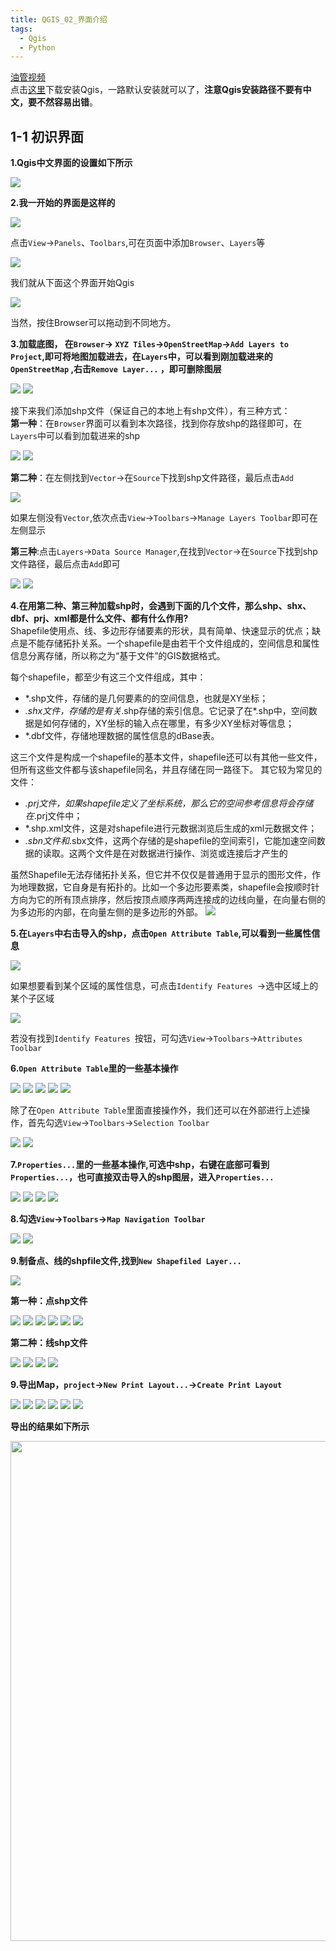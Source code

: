 ```yaml
---
title: QGIS_02_界面介绍
tags:
  - Qgis
  - Python
---
```


[油管视频](https://www.youtube.com/watch?v=Eg4_duqH5Q4 )   
点击[这里](https://qgis.org/en/site/forusers/download.html)下载安装Qgis，一路默认安装就可以了，**注意Qgis安装路径不要有中文，要不然容易出错**。
<!--more-->
## 1-1 初识界面
**1.Qgis中文界面的设置如下所示** 

![]({{site.url}}/theme/img/2.png)

<!-- <img src="{{site.url}}/theme/img/2.png">  -->

**2.我一开始的界面是这样的**  

<img src="{{site.url}}/theme/img/3.png" >   
 
点击`View`->`Panels`、`Toolbars`,可在页面中添加`Browser`、`Layers`等

<img src="{{site.url}}/theme/img/4.png" >  

我们就从下面这个界面开始Qgis  

<img src="{{site.url}}/theme/img/5.png" >   

当然，按住Browser可以拖动到不同地方。  

**3.加载底图，  在`Browser`->  `XYZ Tiles`->`OpenStreetMap`->`Add Layers to Project`,即可将地图加载进去，在`Layers`中，可以看到刚加载进来的`OpenStreetMap` ,右击`Remove Layer...` ，即可删除图层** 

<img src="{{site.url}}/theme/img/6.png" >   
<img src="{{site.url}}/theme/img/7.png" >   

接下来我们添加shp文件（保证自己的本地上有shp文件），有三种方式：  
**第一种**：在`Browser`界面可以看到本次路径，找到你存放shp的路径即可，在`Layers`中可以看到加载进来的shp 

<img src="{{site.url}}/theme/img/8.png" >   

<img src="{{site.url}}/theme/img/9.png" >     
 
 **第二种**：在左侧找到`Vector`->在`Source`下找到shp文件路径，最后点击`Add`
 
<img src="{{site.url}}/theme/img/10.png" >   

如果左侧没有`Vector`,依次点击`View`->`Toolbars`->`Manage Layers Toolbar`即可在左侧显示
  
**第三种**:点击`Layers`->`Data Source Manager`,在找到`Vector`->在`Source`下找到shp文件路径，最后点击`Add`即可  

<img src="{{site.url}}/theme/img/11.png" >

<img src="{{site.url}}/theme/img/12.png" >

**4.在用第二种、第三种加载shp时，会遇到下面的几个文件，那么shp、shx、dbf、prj、xml都是什么文件、都有什么作用?**        
Shapefile使用点、线、多边形存储要素的形状，具有简单、快速显示的优点；缺点是不能存储拓扑关系。一个shapefile是由若干个文件组成的，空间信息和属性信息分离存储，所以称之为“基于文件”的GIS数据格式。

每个shapefile，都至少有这三个文件组成，其中：

- *.shp文件，存储的是几何要素的的空间信息，也就是XY坐标；
- *.shx文件，存储的是有关*.shp存储的索引信息。它记录了在*.shp中，空间数据是如何存储的，XY坐标的输入点在哪里，有多少XY坐标对等信息；
- *.dbf文件，存储地理数据的属性信息的dBase表。  

这三个文件是构成一个shapefile的基本文件，shapefile还可以有其他一些文件，但所有这些文件都与该shapefile同名，并且存储在同一路径下。
其它较为常见的文件：
- *.prj文件，如果shapefile定义了坐标系统，那么它的空间参考信息将会存储在*.prj文件中；
- *.shp.xml文件，这是对shapefile进行元数据浏览后生成的xml元数据文件；
- *.sbn文件和*.sbx文件，这两个存储的是shapefile的空间索引，它能加速空间数据的读取。这两个文件是在对数据进行操作、浏览或连接后才产生的  

虽然Shapefile无法存储拓扑关系，但它并不仅仅是普通用于显示的图形文件，作为地理数据，它自身是有拓扑的。比如一个多边形要素类，shapefile会按顺时针方向为它的所有顶点排序，然后按顶点顺序两两连接成的边线向量，在向量右侧的为多边形的内部，在向量左侧的是多边形的外部。
<img src="{{site.url}}/theme/img/13.png" >  

**5.在`Layers`中右击导入的shp，点击`Open Attribute Table`,可以看到一些属性信息**

<img src="{{site.url}}/theme/img/14.png" >   

如果想要看到某个区域的属性信息，可点击`Identify Features `->选中区域上的某个子区域 

<img src="{{site.url}}/theme/img/15.png" > 

若没有找到`Identify Features `按钮，可勾选`View`->`Toolbars`->`Attributes Toolbar`

**6.`Open Attribute Table`里的一些基本操作**  

<img src="{{site.url}}/theme/img/16.png" >   

<img src="{{site.url}}/theme/img/17.png" >   

<img src="{{site.url}}/theme/img/18.png" >    

<img src="{{site.url}}/theme/img/19.png" >   

<img src="{{site.url}}/theme/img/20.png" >   

除了在`Open Attribute Table`里面直接操作外，我们还可以在外部进行上述操作，首先勾选`View`->`Toolbars`->`Selection Toolbar`  

<img src="{{site.url}}/theme/img/21.png" >   

<img src="{{site.url}}/theme/img/22.png" > 

**7.`Properties...`里的一些基本操作,可选中shp，右键在底部可看到`Properties...`，也可直接双击导入的shp图层，进入`Properties...`**     

<img src="{{site.url}}/theme/img/23.png" >   

<img src="{{site.url}}/theme/img/24.png" >   

<img src="{{site.url}}/theme/img/25.png" >   

<img src="{{site.url}}/theme/img/26.png" >  

**8.勾选`View`->`Toolbars`->`Map Navigation Toolbar`**    

<img src="{{site.url}}/theme/img/27.png" >   

<img src="{{site.url}}/theme/img/28.png" >  

**9.制备点、线的shpfile文件,找到`New Shapefiled Layer...`**
 
<img src="{{site.url}}/theme/img/29.png" >  

**第一种：点shp文件**   

<img src="{{site.url}}/theme/img/30.png" >   

<img src="{{site.url}}/theme/img/31.png" >  

<img src="{{site.url}}/theme/img/32.png" >  

<img src="{{site.url}}/theme/img/33.png" >

<img src="{{site.url}}/theme/img/34.png" >  

<img src="{{site.url}}/theme/img/35.png" > 

**第二种：线shp文件**   

<img src="{{site.url}}/theme/img/36.png" >   

<img src="{{site.url}}/theme/img/37.png" >   

<img src="{{site.url}}/theme/img/38.png" >   

<img src="{{site.url}}/theme/img/39.png" >    

**9.导出Map，`project`->`New Print Layout...`->`Create Print Layout`**    

<img src="{{site.url}}/theme/img/40.png" >    

<img src="{{site.url}}/theme/img/41.png" >   

<img src="{{site.url}}/theme/img/42.png" >   

<img src="{{site.url}}/theme/img/43.png" >     

<img src="{{site.url}}/theme/img/44.png" >    

<img src="{{site.url}}/theme/img/45.png" >    
 
**导出的结果如下所示**  

<img src="{{site.url}}/theme/img/46.png" width = "1200"  height = "800" > 






